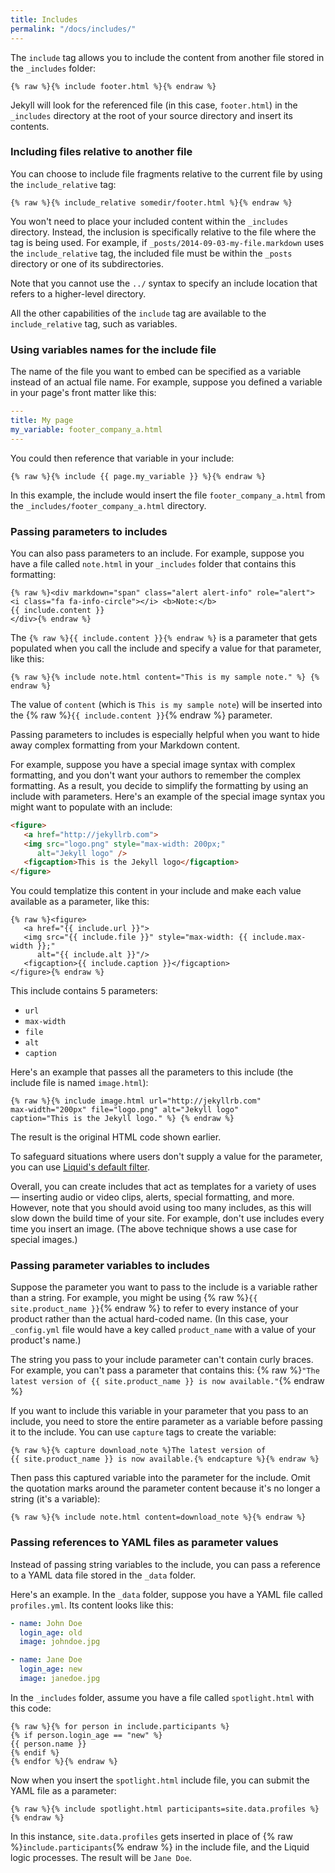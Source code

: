 ```yaml
---
title: Includes
permalink: "/docs/includes/"
---
```


The `include` tag allows you to include the content from another file stored in the `_includes` folder:

```liquid
{% raw %}{% include footer.html %}{% endraw %}
```

Jekyll will look for the referenced file (in this case, `footer.html`) in the `_includes` directory at the root of your source directory and insert its contents.

### Including files relative to another file

You can choose to include file fragments relative to the current file by using the `include_relative` tag:

```liquid
{% raw %}{% include_relative somedir/footer.html %}{% endraw %}
```

You won't need to place your included content within the `_includes` directory. Instead,
the inclusion is specifically relative to the file where the tag is being used. For example,
if `_posts/2014-09-03-my-file.markdown` uses the `include_relative` tag, the included file
must be within the `_posts` directory or one of its subdirectories.

Note that you cannot use the `../` syntax to specify an include location that refers to a higher-level directory.

All the other capabilities of the `include` tag are available to the `include_relative` tag,
such as variables.

### Using variables names for the include file

The name of the file you want to embed can be specified as a variable instead of an actual file name. For example, suppose you defined a variable in your page's front matter like this:

```yaml
---
title: My page
my_variable: footer_company_a.html
---
```

You could then reference that variable in your include:

```liquid
{% raw %}{% include {{ page.my_variable }} %}{% endraw %}
```

In this example, the include would insert the file `footer_company_a.html` from the `_includes/footer_company_a.html` directory.

### Passing parameters to includes

You can also pass parameters to an include. For example, suppose you have a file called `note.html` in your `_includes` folder that contains this formatting:

```liquid
{% raw %}<div markdown="span" class="alert alert-info" role="alert">
<i class="fa fa-info-circle"></i> <b>Note:</b>
{{ include.content }}
</div>{% endraw %}
```

The `{% raw %}{{ include.content }}{% endraw %}` is a parameter that gets populated when you call the include and specify a value for that parameter, like this:

```liquid
{% raw %}{% include note.html content="This is my sample note." %} {% endraw %}
```

The value of `content` (which is `This is my sample note`) will be inserted into the {% raw %}`{{ include.content }}`{% endraw %} parameter.

Passing parameters to includes is especially helpful when you want to hide away complex formatting from your Markdown content.

For example, suppose you have a special image syntax with complex formatting, and you don't want your authors to remember the complex formatting. As a result, you decide to simplify the formatting by using an include with parameters. Here's an example of the special image syntax you might want to populate with an include:

```html
<figure>
   <a href="http://jekyllrb.com">
   <img src="logo.png" style="max-width: 200px;"
      alt="Jekyll logo" />
   <figcaption>This is the Jekyll logo</figcaption>
</figure>
```

You could templatize this content in your include and make each value available as a parameter, like this:

```liquid
{% raw %}<figure>
   <a href="{{ include.url }}">
   <img src="{{ include.file }}" style="max-width: {{ include.max-width }};"
      alt="{{ include.alt }}"/>
   <figcaption>{{ include.caption }}</figcaption>
</figure>{% endraw %}
```

This include contains 5 parameters:

* `url`
* `max-width`
* `file`
* `alt`
* `caption`

Here's an example that passes all the parameters to this include (the include file is named `image.html`):

```liquid
{% raw %}{% include image.html url="http://jekyllrb.com"
max-width="200px" file="logo.png" alt="Jekyll logo"
caption="This is the Jekyll logo." %} {% endraw %}
```

The result is the original HTML code shown earlier.

To safeguard situations where users don't supply a value for the parameter, you can use [Liquid's default filter](https://help.shopify.com/themes/liquid/filters/additional-filters#default).

Overall, you can create includes that act as templates for a variety of uses &mdash; inserting audio or video clips, alerts, special formatting, and more. However, note that you should avoid using too many includes, as this will slow down the build time of your site. For example, don't use includes every time you insert an image. (The above technique shows a use case for special images.)

### Passing parameter variables to includes

Suppose the parameter you want to pass to the include is a variable rather than a string. For example, you might be using {% raw %}`{{ site.product_name }}`{% endraw %} to refer to every instance of your product rather than the actual hard-coded name. (In this case, your `_config.yml` file would have a key called `product_name` with a value of your product's name.)

The string you pass to your include parameter can't contain curly braces. For example, you can't pass a parameter that contains this: {% raw %}`"The latest version of {{ site.product_name }} is now available."`{% endraw %}

If you want to include this variable in your parameter that you pass to an include, you need to store the entire parameter as a variable before passing it to the include. You can use `capture` tags to create the variable:

```liquid
{% raw %}{% capture download_note %}The latest version of
{{ site.product_name }} is now available.{% endcapture %}{% endraw %}
```

Then pass this captured variable into the parameter for the include. Omit the quotation marks around the parameter content because it's no longer a string (it's a variable):

```liquid
{% raw %}{% include note.html content=download_note %}{% endraw %}
```

### Passing references to YAML files as parameter values

Instead of passing string variables to the include, you can pass a reference to a YAML data file stored in the `_data` folder.

Here's an example. In the `_data` folder, suppose you have a YAML file called `profiles.yml`. Its content looks like this:

```yaml
- name: John Doe
  login_age: old
  image: johndoe.jpg

- name: Jane Doe
  login_age: new
  image: janedoe.jpg
```

In the `_includes` folder, assume you have a file called `spotlight.html` with this code:

```liquid
{% raw %}{% for person in include.participants %}
{% if person.login_age == "new" %}
{{ person.name }}
{% endif %}
{% endfor %}{% endraw %}
```

Now when you insert the `spotlight.html` include file, you can submit the YAML file as a parameter:

```
{% raw %}{% include spotlight.html participants=site.data.profiles %}{% endraw %}
```

In this instance, `site.data.profiles` gets inserted in place of {% raw %}`include.participants`{% endraw %} in the include file, and the Liquid logic processes. The result will be `Jane Doe`.
